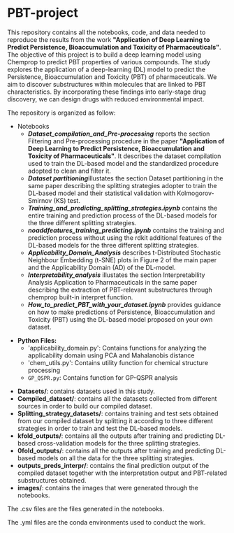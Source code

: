 # PBT-project
This repository contains all the notebooks, code, and data needed to reproduce the results from the work **"Application of Deep Learning to Predict Persistence, Bioaccumulation and Toxicity of Pharmaceuticals"**. The objective of this project is to build a deep learning model using Chemprop to predict PBT properties of various compounds.
The study explores the application of a deep-learning (DL) model to predict the Persistence, Bioaccumulation and Toxicity (PBT) of pharmaceuticals. We aim to discover substructures within molecules that are linked to PBT characteristics. By incorporating these findings into early-stage drug discovery, we can design drugs with reduced environmental impact.


The repository is organized as follow: 
 - Notebooks 
     - ***Dataset_compilation_and_Pre-processing*** reports the section Filtering and Pre-processing procedure  in the paper **"Application of Deep Learning to Predict Persistence, Bioaccumulation and Toxicity of Pharmaceuticals"**. It describes the dataset compilation used to train the DL-based model and the standardized procedure adopted to clean and filter it. 
     - ***Dataset partitioning***illustates the section Dataset partitioning in the same  paper describing the splitting strategies adopter to train the DL-based model and their statistical validation with Kolmogorov-Smirnov (KS) test. 
     - ***Training_and_predicting_splitting_strategies.ipynb*** contains the entire training and prediction process of the DL-based models for the three different splitting strategies.
     - ***noaddfeatures_training_predicting.ipynb*** contains the training and prediction process without using the rdkit additional features of the DL-based models for the three different splitting strategies.
     - ***Applicability_Domain_Analysis*** describes t-Distributed Stochastic Neighbour Embedding (t-SNE) plots in Figure 2 of the main paper and the Applicability Domain (AD) of the DL-model.
     - ***Interpretability_analysis*** illustates the section Interpretability Analysis Application to Pharmaceuticals in the same paper describing the extraction of PBT-relevant substructures through chemprop built-in interpret function.
     - ***How_to_predict_PBT_with_your_dataset.ipynb*** provides guidance on how to make predictions of Persistence, Bioaccumulation and Toxicity (PBT) using the DL-based model proposed on your own dataset.
 * **Python Files:**
   - 'applicability_domain.py': Contains functions for analyzing the applicability domain using PCA and Mahalanobis distance
   - 'chem_utils.py': Contains utility function for chemical structure processing
   - `GP_QSPR.py`: Contains function for GP-QSPR analysis
 - **Datasets/**: contains datasets used in this study.
 - **Compiled_dataset/**: contains all the datasets collected from different sources in order to build our compiled dataset.
 - **Splitting_strategy_datasets/**: contains training and test sets obtained from our compiled dataset by splitting it according to three different strategies in order to train and test the DL-based models.
 - **kfold_outputs/**: contains all the outputs after training and predicting DL-based cross-validation models for the three splitting strategies.
 - **0fold_outputs/**: contains all the outputs after training and predicting DL-based models on all the data for the three splitting strategies. 
 - **outputs_preds_interpr/**: contains the final prediction output of the compiled dataset together with the interpretation output and PBT-related substructures obtained.
 - **images/**: contains the images that were generated through the notebooks.

The .csv files are the files generated in the notebooks.

The .yml files are the conda environments used to conduct the work.
